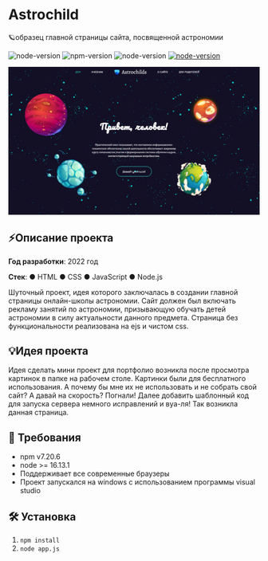 # Astrochild
🪐образец главной страницы сайта, посвященной астрономии

![node-version](https://img.shields.io/badge/license-MIT-blue)
![npm-version](https://img.shields.io/badge/npm-7.20.6-red) 
![node-version](https://img.shields.io/badge/node->=16.13.1-green)
[![node-version](https://img.shields.io/badge/watch-live-blueviolet)](https://swenlii.up.railway.app/works/astro-for-children)<!-- ccылка на проект -->

<div align="center">
<img src="public/images/astro-1.png" width="600px">
</div>

## ⚡Описание проекта

**Год разработки**: 2022 год

**Стек**: ● HTML ● CSS ● JavaScript ● Node.js

Шуточный проект, идея которого заключалась в создании главной страницы онлайн-школы астрономии. Сайт должен был включать рекламу занятий по астрономии, призывающую обучать детей астрономии в силу актуальности данного предмета. Страница без функциональности реализована на ejs и чистом css. 

## 💡Идея проекта
Идея сделать мини проект для портфолио возникла после просмотра картинок в папке на рабочем столе. Картинки были для бесплатного использования. А почему бы мне их не использовать и не собрать свой сайт? А давай на скорость? Погнали! Далее добавить шаблонный код для запуска сервера немного исправлений и вуа-ля! Так возникла данная страница.

## 📝 Требования

- npm v7.20.6
- node >= 16.13.1
- Поддерживает все современные браузеры
- Проект запускался на windows с использованием программы visual studio

## 🛠️ Установка

1. `npm install`
2. `node app.js`
